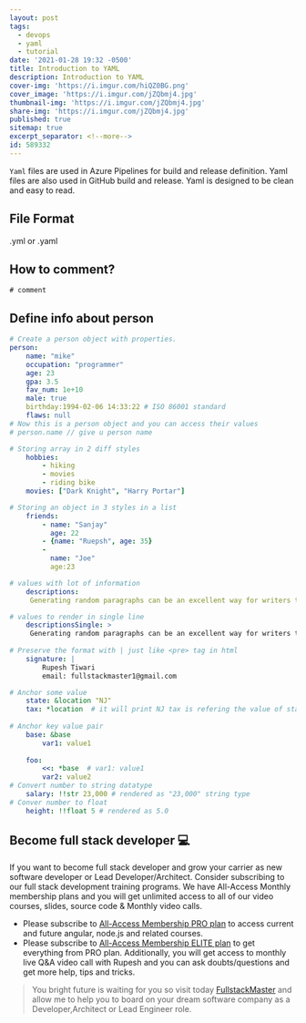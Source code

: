 ```yaml
---
layout: post
tags:
  - devops
  - yaml
  - tutorial
date: '2021-01-28 19:32 -0500'
title: Introduction to YAML
description: Introduction to YAML
cover-img: 'https://i.imgur.com/hiQZ0BG.png'
cover_image: 'https://i.imgur.com/jZQbmj4.jpg'
thumbnail-img: 'https://i.imgur.com/jZQbmj4.jpg'
share-img: 'https://i.imgur.com/jZQbmj4.jpg'
published: true
sitemap: true
excerpt_separator: <!--more-->
id: 589332
---
```





  

`Yaml` files are used in Azure Pipelines for build and release definition. Yaml files are also used in GitHub build and release. 
Yaml is designed to be clean and easy to read.  

## File Format

.yml or .yaml 

## How to comment?

`# comment`

## Define info about person

```yaml 
# Create a person object with properties.
person: 
    name: "mike"
    occupation: "programmer"
    age: 23 
    gpa: 3.5
    fav_num: 1e+10
    male: true
    birthday:1994-02-06 14:33:22 # ISO 86001 standard
    flaws: null
# Now this is a person object and you can access their values
# person.name // give u person name 

# Storing array in 2 diff styles
    hobbies:
        - hiking
        - movies
        - riding bike
    movies: ["Dark Knight", "Harry Portar"]

# Storing an object in 3 styles in a list
    friends:
        - name: "Sanjay"
          age: 22
        - {name: "Ruepsh", age: 35}
        - 
          name: "Joe"
          age:23

# values with lot of information
    descriptions:
     Generating random paragraphs can be an excellent way for writers to          get their creative flow going at the beginning of the day. The writer        has no idea what topic the random paragraph will be about when it            appears.This forces the writer to use creativity to complete one              of three common writing challenges.

# values to render in single line
    descriptionsSingle: >
     Generating random paragraphs can be an excellent way for writers to get      their creative flow going at the beginning of the day. The writer has no      idea what topic the random paragraph will be about when it appears. This      forces the writer to use creativity to complete one of three common          writing challenges.
    
# Preserve the format with | just like <pre> tag in html
    signature: |
        Rupesh Tiwari
        email: fullstackmaster1@gmail.com

# Anchor some value 
    state: &location "NJ"
    tax: *location  # it will print NJ tax is refering the value of state 
    
# Anchor key value pair
    base: &base
        var1: value1
        
    foo: 
        <<: *base  # var1: value1 
        var2: value2
# Convert number to string datatype
    salary: !!str 23,000 # rendered as "23,000" string type
# Conver number to float
    height: !!float 5 # rendered as 5.0  

```


## Become full stack developer 💻

If you want to become full stack developer and grow your carrier as new software developer or Lead Developer/Architect. Consider subscribing to our full stack development training programs. We have All-Access Monthly membership plans and you will get unlimited access to all of our video courses, slides, source code & Monthly video calls.

- Please subscribe to [All-Access Membership PRO plan](https://www.fullstackmaster.net/pro) to access current and future angular, node.js and related courses.
- Please subscribe to [All-Access Membership ELITE plan](https://www.fullstackmaster.net/elite) to get everything from PRO plan. Additionally, you will get access to monthly live Q&A video call with Rupesh and you can ask doubts/questions and get more help, tips and tricks.

> You bright future is waiting for you so visit today [FullstackMaster](www.fullstackmaster.net) and allow me to help you to board on your dream software company as a Developer,Architect or Lead Engineer role.

